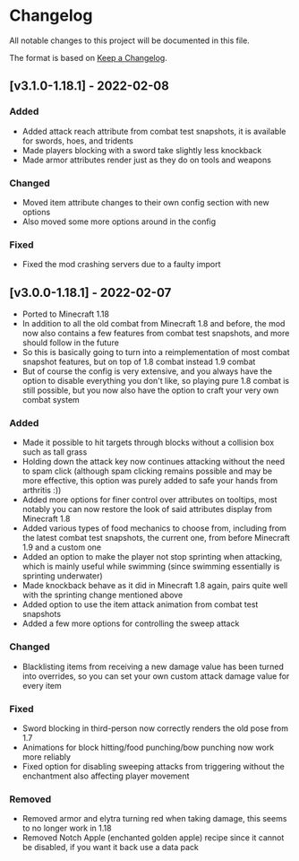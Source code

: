 # Changelog
All notable changes to this project will be documented in this file.

The format is based on [Keep a Changelog].

## [v3.1.0-1.18.1] - 2022-02-08
### Added
- Added attack reach attribute from combat test snapshots, it is available for swords, hoes, and tridents
- Made players blocking with a sword take slightly less knockback
- Made armor attributes render just as they do on tools and weapons
### Changed
- Moved item attribute changes to their own config section with new options
- Also moved some more options around in the config
### Fixed
- Fixed the mod crashing servers due to a faulty import

## [v3.0.0-1.18.1] - 2022-02-07
- Ported to Minecraft 1.18
- In addition to all the old combat from Minecraft 1.8 and before, the mod now also contains a few features from combat test snapshots, and more should follow in the future
- So this is basically going to turn into a reimplementation of most combat snapshot features, but on top of 1.8 combat instead 1.9 combat
- But of course the config is very extensive, and you always have the option to disable everything you don't like, so playing pure 1.8 combat is still possible, but you now also have the option to craft your very own combat system
### Added
- Made it possible to hit targets through blocks without a collision box such as tall grass
- Holding down the attack key now continues attacking without the need to spam click (although spam clicking remains possible and may be more effective, this option was purely added to safe your hands from arthritis :))
- Added more options for finer control over attributes on tooltips, most notably you can now restore the look of said attributes display from Minecraft 1.8
- Added various types of food mechanics to choose from, including from the latest combat test snapshots, the current one, from before Minecraft 1.9 and a custom one
- Added an option to make the player not stop sprinting when attacking, which is mainly useful while swimming (since swimming essentially is sprinting underwater)
- Made knockback behave as it did in Minecraft 1.8 again, pairs quite well with the sprinting change mentioned above
- Added option to use the item attack animation from combat test snapshots
- Added a few more options for controlling the sweep attack
### Changed
- Blacklisting items from receiving a new damage value has been turned into overrides, so you can set your own custom attack damage value for every item
### Fixed
- Sword blocking in third-person now correctly renders the old pose from 1.7 
- Animations for block hitting/food punching/bow punching now work more reliably
- Fixed option for disabling sweeping attacks from triggering without the enchantment also affecting player movement
### Removed
- Removed armor and elytra turning red when taking damage, this seems to no longer work in 1.18
- Removed Notch Apple (enchanted golden apple) recipe since it cannot be disabled, if you want it back use a data pack

[Keep a Changelog]: https://keepachangelog.com/en/1.0.0/
